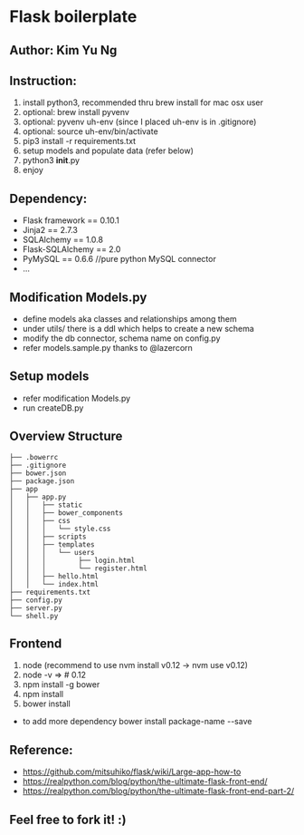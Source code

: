 # Flask boilerplate

## Author: Kim Yu Ng

## Instruction:

1. install python3, recommended thru brew install for mac osx user
1. optional: brew install pyvenv
1. optional: pyvenv uh-env (since I placed uh-env is in .gitignore)
1. optional: source uh-env/bin/activate
1. pip3 install -r requirements.txt
1. setup models and populate data (refer below)
1. python3 ____init____.py
1. enjoy

## Dependency:

* Flask framework == 0.10.1
* Jinja2 == 2.7.3 
* SQLAlchemy == 1.0.8
* Flask-SQLAlchemy == 2.0
* PyMySQL == 0.6.6 //pure python MySQL connector
* ...

## Modification Models.py
* define models aka classes and relationships among them
* under utils/ there is a ddl which helps to create a new schema
* modify the db connector, schema name on config.py
* refer models.sample.py thanks to @lazercorn

## Setup models
* refer modification Models.py 
* run createDB.py

## Overview Structure

    ├── .bowerrc  
    ├── .gitignore  
    ├── bower.json  
    ├── package.json  
    ├── app  
    │   ├── app.py  
    │   │   ├── static  
    │   │   ├── bower_components  
    │   │   ├── css  
    │   │   │   └── style.css  
    │   │   ├── scripts  
    │   │   ├── templates  
    │   │   │   └── users  
    │   │   │        ├── login.html  
    │   │   │        └── register.html  
    │   │   ├── hello.html  
    │   │   └── index.html  
    ├── requirements.txt  
    ├── config.py  
    ├── server.py  
    └── shell.py  


## Frontend
1. node (recommend to use nvm install v0.12 -> nvm use v0.12)
1. node -v => # 0.12
1. npm install -g bower
1. npm install
1. bower install
* to add more dependency bower install package-name --save


## Reference:
* https://github.com/mitsuhiko/flask/wiki/Large-app-how-to
* https://realpython.com/blog/python/the-ultimate-flask-front-end/
* https://realpython.com/blog/python/the-ultimate-flask-front-end-part-2/

## Feel free to fork it! :)
